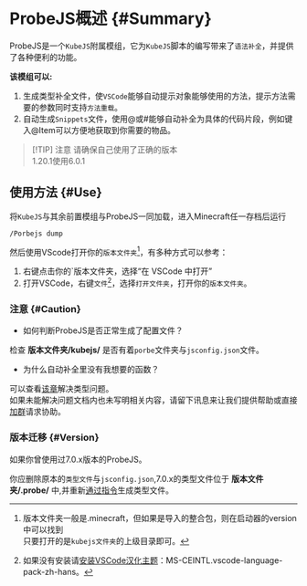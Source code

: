 # ProbeJS概述 {#Summary}

ProbeJS是一个`KubeJS`附属模组，它为`KubeJS`脚本的编写带来了`语法补全`，并提供了各种便利的功能。

**该模组可以:**

1. 生成类型补全文件，使`VSCode`能够自动提示对象能够使用的方法，提示方法需要的参数同时支持`方法重载`。
2. 自动生成`Snippets`文件，使用@或#能够自动补全为具体的代码片段，例如键入@Item可以方便地获取到你需要的物品。

> [!TIP] 注意
> 请确保自己使用了正确的版本<br>
> 1.20.1使用6.0.1

## 使用方法 {#Use}

将`KubeJS`与其余前置模组与ProbeJS一同加载，进入Minecraft任一存档后运行
```
/Porbejs dump
```
然后使用VScode打开你的`版本文件夹`[^version]，有多种方式可以参考：
1. 右键点击你的`版本文件夹，选择“在 VSCode 中打开”
2. 打开VSCode，右键`文件`[^Vscode汉化]，选择`打开文件夹`，打开你的`版本文件夹`。

[^version]: 版本文件夹一般是.minecraft，但如果是导入的整合包，则在启动器的version中可以找到<br>
    只要打开的是`kubejs文件夹`的上级目录即可。

[^Vscode汉化]: 如果没有安装请[安装VSCode汉化主题](https://zhuanlan.zhihu.com/p/142083916)：MS-CEINTL.vscode-language-pack-zh-hans。

### 注意 {#Caution}

- 如何判断ProbeJS是否正常生成了配置文件？

检查 **版本文件夹/kubejs/** 是否有着`porbe`文件夹与`jsconfig.json`文件。

- 为什么自动补全里没有我想要的函数？

可以查看[该章](./JSDoc)解决类型问题。<br>
如果未能解决问题文档内也未写明相关内容，请留下讯息来让我们提供帮助或直接[加群](https://qm.qq.com/q/yxOO4x9uQE)请求协助。

### 版本迁移 {#Version}

如果你曾使用过7.0.x版本的ProbeJS。

你应删除原本的`类型文件`与`jsconfig.json`,7.0.x的类型文件位于 **版本文件夹/.probe/** 中,并重新[通过指令](#Use)生成类型文件。